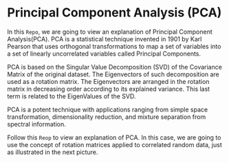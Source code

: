 # Principal Component Analysis (PCA)
In this `Repo`, we are going to view an explanation of Principal Component Analysis(PCA). PCA is a statistical technique invented in 1901 by Karl Pearson that uses orthogonal transformations to map a set of variables into a set of linearly uncorrelated variables called Principal Components. 

PCA is based on the Singular Value Decomposition (SVD) of the Covariance Matrix of the original dataset. The Eigenvectors of such decomposition are used as a rotation matrix.  The Eigenvectors are arranged in the rotation matrix in decreasing order according to its explained variance. This last term is related to the EigenValues of the SVD.

PCA is a potent technique with applications ranging from simple space transformation, dimensionality reduction, and mixture separation from spectral information.

Follow this `Reop` to view an explanation of PCA. In this case, we are going to use the concept of rotation matrices applied to correlated random data, just as illustrated in the next picture.
